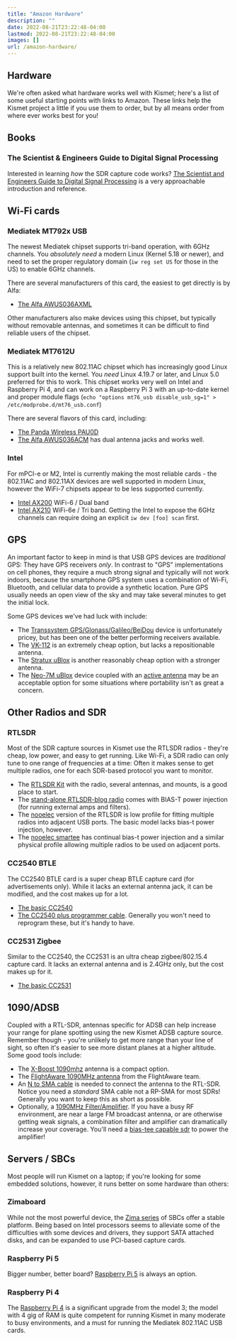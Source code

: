 ```yaml
---
title: "Amazon Hardware"
description: ""
date: 2022-08-21T23:22:48-04:00
lastmod: 2022-08-21T23:22:48-04:00
images: []
url: /amazon-hardware/
---
```


## Hardware

We're often asked what hardware works well with Kismet; here's a list of some useful starting points with links to Amazon.  These links help the Kismet project a little if you use them to order, but by all means order from where ever works best for you!

## Books

### The Scientist & Engineers Guide to Digital Signal Processing

Interested in learning *how* the SDR capture code works?  [The Scientist and Engineers Guide to Digital Signal Processing](https://amzn.to/33Vane1) is a very approachable introduction and reference.

## Wi-Fi cards

### Mediatek MT792x USB

The newest Mediatek chipset supports tri-band operation, with 6GHz channels.  You *absolutely need* a modern Linux (Kernel 5.18 or newer), and need to set the proper regulatory domain (`iw reg set US` for those in the US) to enable 6GHz channels.

There are several manufacturers of this card, the easiest to get directly is by Alfa:
* [The Alfa AWUS036AXML](https://amzn.to/3u7AAbZ)

Other manufacturers also make devices using this chipset, but typically without removable antennas, and sometimes it can be difficult to find reliable users of the chipset.

### Mediatek MT7612U

This is a relatively new 802.11AC chipset which has increasingly good Linux support built into the kernel.  You *need* Linux 4.19.7 or later, and Linux 5.0 preferred for this to work.  This chipset works very well on Intel and Raspberry Pi 4, and can work on a Raspberry Pi 3 with an up-to-date kernel and proper module flags (`echo "options mt76_usb disable_usb_sg=1" > /etc/modprobe.d/mt76_usb.conf`)

There are several flavors of this card, including:
* [The Panda Wireless PAU0D](https://amzn.to/4bhzJ96)
* [The Alfa AWUS036ACM](https://www.amazon.com/gp/product/B073X6RL9D/ref=as_li_tl?ie=UTF8&tag=kismetwireles-20&camp=1789&creative=9325&linkCode=as2&creativeASIN=B073X6RL9D&linkId=2c055cf50d65263a2d51f2cba4b67a29) has dual antenna jacks and works well.

### Intel

For mPCI-e or M2, Intel is currently making the most reliable cards - the 802.11AC and 802.11AX devices are well supported in modern Linux, however the WiFi-7 chipsets appear to be less supported currently.

* [Intel AX200](https://amzn.to/3SdiVHT) WiFi-6 / Dual band
* [Intel AX210](https://amzn.to/3SkeRFE) WiFi-6e / Tri band.  Getting the Intel to expose the 6GHz channels can require doing an explicit `iw dev [foo] scan` first.

## GPS

An important factor to keep in mind is that USB GPS devices are *traditional* GPS:  They have GPS receivers *only*.  In contrast to "GPS" implementations on cell phones, they require a much strong signal and typically will not work indoors, because the smartphone GPS system uses a combination of Wi-Fi, Bluetooth, and cellular data to provide a synthetic location.  Pure GPS usually needs an open view of the sky and may take several minutes to get the initial lock.

Some GPS devices we've had luck with include:
* The [Transsystem GPS/Glonass/Galileo/BeiDou](https://amzn.to/3BxkCGO) device is unfortunately pricey, but has been one of the better performing receivers available.
* The [VK-112](https://amzn.to/3wZGreB) is an extremely cheap option, but lacks a repositionable antenna.
* The [Stratux uBlox](https://amzn.to/3iPgYiY) is another reasonably cheap option with a stronger antenna.
* The [Neo-7M uBlox](https://amzn.to/3rxJw4B) device coupled with an [active antenna](https://amzn.to/3BIAmHk) may be an acceptable option for some situations where portability isn't as great a concern.

## Other Radios and SDR

### RTLSDR

Most of the SDR capture sources in Kismet use the RTLSDR radios - they're cheap, low power, and easy to get running.  Like Wi-Fi, a SDR radio can only tune to one range of frequencies at a time:  Often it makes sense to get multiple radios, one for each SDR-based protocol you want to monitor.

* The [RTLSDR Kit](https://amzn.to/2JcSeAq) with the radio, several antennas, and mounts, is a good place to start.
* The [stand-alone RTLSDR-blog radio](https://amzn.to/2J9DNgd) comes with BIAS-T power injection (for running external amps and filters).
* The [nooelec](https://amzn.to/33VbFpn) version of the RTLSDR is low profile for fitting multiple radios into adjacent USB ports.  The basic model lacks bias-t power injection, however.
* The [nooelec smartee](https://amzn.to/2BrToUp) has continual bias-t power injection and a similar physical profile allowing multiple radios to be used on adjacent ports.

### CC2540 BTLE

The CC2540 BTLE card is a super cheap BTLE capture card (for advertisements only).  While it lacks an external antenna jack, it can be modified, and the cost makes up for a lot.

* [The basic CC2540](https://amzn.to/3cWFXNt)
* [The CC2540 plus programmer cable](https://amzn.to/3aL5SpA).  Generally you won't need to reprogram these, but it's handy to have.

### CC2531 Zigbee

Similar to the CC2540, the CC2531 is an ultra cheap zigbee/802.15.4 capture card.  It lacks an external antenna and is 2.4GHz only, but the cost makes up for it.

* [The basic CC2531](https://amzn.to/2wRTBkJ)

## 1090/ADSB

Coupled with a RTL-SDR, antennas specific for ADSB can help increase your range for plane spotting using the new Kismet ADSB capture source.  Remember though - you're unlikely to get more range than your line of sight, so often it's easier to see more distant planes at a higher altitude.  Some good tools include:

* The [X-Boost 1090mhz](https://amzn.to/4bUx1Hd) antenna is a compact option.
* The [FlightAware 1090MHz antenna](https://amzn.to/2WB4jqE) from the FlightAware team.
* An [N to SMA cable](https://amzn.to/2UrekDT) is needed to connect the antenna to the RTL-SDR.  Notice you need a *standard* SMA cable not a RP-SMA for most SDRs!  Generally you want to keep this as short as possible.
* Optionally, a [1090MHz Filter/Amplifier](https://amzn.to/2xdCh9U).  If you have a busy RF environment, are near a large FM broadcast antenna, or are otherwise getting weak signals, a combination filter and amplifier can dramatically increase your coverage.  You'll need a [bias-tee capable sdr](https://amzn.to/2BrToUp) to power the amplifier!


## Servers / SBCs
Most people will run Kismet on a laptop; if you're looking for some embedded solutions, however, it runs better on some hardware than others:

### Zimaboard

While not the most powerful device, the [Zima series](https://amzn.to/42e4LL7) of SBCs offer a stable platform.  Being based on Intel processors seems to alleviate some of the difficulties with some devices and drivers, they support SATA attached disks, and can be expanded to use PCI-based capture cards.

### Raspberry Pi 5

Bigger number, better board? [Raspberry Pi 5](https://amzn.to/3SAkaCf) is always an option.

### Raspberry Pi 4

The [Raspberry Pi 4](https://amzn.to/2P7Hxmu) is a significant upgrade from the model 3; the model with 4 gig of RAM is quite competent for running Kismet in many moderate to busy environments, and a must for running the Mediatek 802.11AC USB cards.

